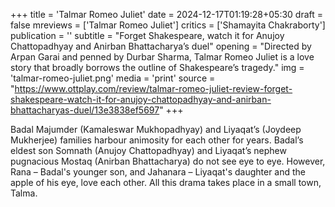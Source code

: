 +++
title = 'Talmar Romeo Juliet'
date = 2024-12-17T01:19:28+05:30
draft = false
mreviews = ['Talmar Romeo Juliet']
critics = ['Shamayita Chakraborty']
publication = ''
subtitle = "Forget Shakespeare, watch it for Anujoy Chattopadhyay and Anirban Bhattacharya’s duel"
opening = "Directed by Arpan Garai and penned by Durbar Sharma, Talmar Romeo Juliet is a love story that broadly borrows the outline of Shakespeare’s tragedy."
img = 'talmar-romeo-juliet.png'
media = 'print'
source = "https://www.ottplay.com/review/talmar-romeo-juliet-review-forget-shakespeare-watch-it-for-anujoy-chattopadhyay-and-anirban-bhattacharyas-duel/13e3838ef5697"
+++

Badal Majumder (Kamaleswar Mukhopadhyay) and Liyaqat’s (Joydeep Mukherjee) families harbour animosity for each other for years. Badal’s eldest son Somnath (Anujoy Chattopadhyay) and Liyaqat’s nephew pugnacious Mostaq (Anirban Bhattacharya) do not see eye to eye. However, Rana – Badal's younger son, and Jahanara – Liyaqat's daughter and the apple of his eye, love each other. All this drama takes place in a small town, Talma.
